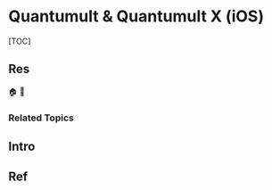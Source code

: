 # Quantumult & Quantumult X (iOS)

[TOC]



## Res
🏠 
🚧 


### Related Topics



## Intro



## Ref
